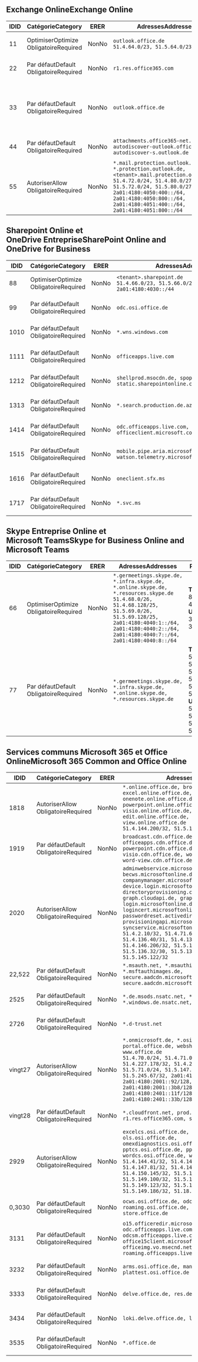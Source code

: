<!--THIS FILE IS AUTOMATICALLY GENERATED. MANUAL CHANGES WILL BE OVERWRITTEN.-->
<!--Please contact the Office 365 Endpoints team with any questions.-->
<!--Germany endpoints version 2020022800-->
<!--File generated 2020-02-28 11:00:14.7243-->

## <a name="exchange-online"></a><span data-ttu-id="b9804-101">Exchange Online</span><span class="sxs-lookup"><span data-stu-id="b9804-101">Exchange Online</span></span>

<span data-ttu-id="b9804-102">ID</span><span class="sxs-lookup"><span data-stu-id="b9804-102">ID</span></span> | <span data-ttu-id="b9804-103">Catégorie</span><span class="sxs-lookup"><span data-stu-id="b9804-103">Category</span></span> | <span data-ttu-id="b9804-104">ER</span><span class="sxs-lookup"><span data-stu-id="b9804-104">ER</span></span> | <span data-ttu-id="b9804-105">Adresses</span><span class="sxs-lookup"><span data-stu-id="b9804-105">Addresses</span></span> | <span data-ttu-id="b9804-106">Ports</span><span class="sxs-lookup"><span data-stu-id="b9804-106">Ports</span></span>
-- | -------------------- | -- | ------------------------------------------------------------------------------------------------------------------------------------------------------------------------------------------------------------------------------------------------------------ | -------------------------------
<span data-ttu-id="b9804-107">1</span><span class="sxs-lookup"><span data-stu-id="b9804-107">1</span></span> | <span data-ttu-id="b9804-108">Optimiser</span><span class="sxs-lookup"><span data-stu-id="b9804-108">Optimize</span></span><BR><span data-ttu-id="b9804-109">Obligatoire</span><span class="sxs-lookup"><span data-stu-id="b9804-109">Required</span></span> | <span data-ttu-id="b9804-110">Non</span><span class="sxs-lookup"><span data-stu-id="b9804-110">No</span></span> | `outlook.office.de`<BR>`51.4.64.0/23, 51.5.64.0/23` | <span data-ttu-id="b9804-111">**TCP :** 443, 80</span><span class="sxs-lookup"><span data-stu-id="b9804-111">**TCP:** 443, 80</span></span>
<span data-ttu-id="b9804-112">2</span><span class="sxs-lookup"><span data-stu-id="b9804-112">2</span></span> | <span data-ttu-id="b9804-113">Par défaut</span><span class="sxs-lookup"><span data-stu-id="b9804-113">Default</span></span><BR><span data-ttu-id="b9804-114">Obligatoire</span><span class="sxs-lookup"><span data-stu-id="b9804-114">Required</span></span> | <span data-ttu-id="b9804-115">Non</span><span class="sxs-lookup"><span data-stu-id="b9804-115">No</span></span> | `r1.res.office365.com` | <span data-ttu-id="b9804-116">**TCP :** 443, 80</span><span class="sxs-lookup"><span data-stu-id="b9804-116">**TCP:** 443, 80</span></span>
<span data-ttu-id="b9804-117">3</span><span class="sxs-lookup"><span data-stu-id="b9804-117">3</span></span> | <span data-ttu-id="b9804-118">Par défaut</span><span class="sxs-lookup"><span data-stu-id="b9804-118">Default</span></span><BR><span data-ttu-id="b9804-119">Obligatoire</span><span class="sxs-lookup"><span data-stu-id="b9804-119">Required</span></span> | <span data-ttu-id="b9804-120">Non</span><span class="sxs-lookup"><span data-stu-id="b9804-120">No</span></span> | `outlook.office.de` | <span data-ttu-id="b9804-121">**TCP :** 143, 25, 587, 993, 995</span><span class="sxs-lookup"><span data-stu-id="b9804-121">**TCP:** 143, 25, 587, 993, 995</span></span>
<span data-ttu-id="b9804-122">4</span><span class="sxs-lookup"><span data-stu-id="b9804-122">4</span></span> | <span data-ttu-id="b9804-123">Par défaut</span><span class="sxs-lookup"><span data-stu-id="b9804-123">Default</span></span><BR><span data-ttu-id="b9804-124">Obligatoire</span><span class="sxs-lookup"><span data-stu-id="b9804-124">Required</span></span> | <span data-ttu-id="b9804-125">Non</span><span class="sxs-lookup"><span data-stu-id="b9804-125">No</span></span> | `attachments.office365-net.de, autodiscover-outlook.office.de, autodiscover-s.outlook.de` | <span data-ttu-id="b9804-126">**TCP :** 443, 80</span><span class="sxs-lookup"><span data-stu-id="b9804-126">**TCP:** 443, 80</span></span>
<span data-ttu-id="b9804-127">5</span><span class="sxs-lookup"><span data-stu-id="b9804-127">5</span></span> | <span data-ttu-id="b9804-128">Autoriser</span><span class="sxs-lookup"><span data-stu-id="b9804-128">Allow</span></span><BR><span data-ttu-id="b9804-129">Obligatoire</span><span class="sxs-lookup"><span data-stu-id="b9804-129">Required</span></span> | <span data-ttu-id="b9804-130">Non</span><span class="sxs-lookup"><span data-stu-id="b9804-130">No</span></span> | `*.mail.protection.outlook.de, *.protection.outlook.de, <tenant>.mail.protection.outlook.de`<BR>`51.4.72.0/24, 51.4.80.0/27, 51.5.72.0/24, 51.5.80.0/27, 2a01:4180:4050:400::/64, 2a01:4180:4050:800::/64, 2a01:4180:4051:400::/64, 2a01:4180:4051:800::/64` | <span data-ttu-id="b9804-131">**TCP :** 25, 443</span><span class="sxs-lookup"><span data-stu-id="b9804-131">**TCP:** 25, 443</span></span>

## <a name="sharepoint-online-and-onedrive-for-business"></a><span data-ttu-id="b9804-132">Sharepoint Online et OneDrive Entreprise</span><span class="sxs-lookup"><span data-stu-id="b9804-132">SharePoint Online and OneDrive for Business</span></span>

<span data-ttu-id="b9804-133">ID</span><span class="sxs-lookup"><span data-stu-id="b9804-133">ID</span></span> | <span data-ttu-id="b9804-134">Catégorie</span><span class="sxs-lookup"><span data-stu-id="b9804-134">Category</span></span> | <span data-ttu-id="b9804-135">ER</span><span class="sxs-lookup"><span data-stu-id="b9804-135">ER</span></span> | <span data-ttu-id="b9804-136">Adresses</span><span class="sxs-lookup"><span data-stu-id="b9804-136">Addresses</span></span> | <span data-ttu-id="b9804-137">Ports</span><span class="sxs-lookup"><span data-stu-id="b9804-137">Ports</span></span>
-- | -------------------- | -- | ------------------------------------------------------------------------------ | ----------------
<span data-ttu-id="b9804-138">8</span><span class="sxs-lookup"><span data-stu-id="b9804-138">8</span></span> | <span data-ttu-id="b9804-139">Optimiser</span><span class="sxs-lookup"><span data-stu-id="b9804-139">Optimize</span></span><BR><span data-ttu-id="b9804-140">Obligatoire</span><span class="sxs-lookup"><span data-stu-id="b9804-140">Required</span></span> | <span data-ttu-id="b9804-141">Non</span><span class="sxs-lookup"><span data-stu-id="b9804-141">No</span></span> | `<tenant>.sharepoint.de`<BR>`51.4.66.0/23, 51.5.66.0/23, 2a01:4180:4030::/44` | <span data-ttu-id="b9804-142">**TCP :** 443, 80</span><span class="sxs-lookup"><span data-stu-id="b9804-142">**TCP:** 443, 80</span></span>
<span data-ttu-id="b9804-143">9</span><span class="sxs-lookup"><span data-stu-id="b9804-143">9</span></span> | <span data-ttu-id="b9804-144">Par défaut</span><span class="sxs-lookup"><span data-stu-id="b9804-144">Default</span></span><BR><span data-ttu-id="b9804-145">Obligatoire</span><span class="sxs-lookup"><span data-stu-id="b9804-145">Required</span></span> | <span data-ttu-id="b9804-146">Non</span><span class="sxs-lookup"><span data-stu-id="b9804-146">No</span></span> | `odc.osi.office.de` | <span data-ttu-id="b9804-147">**TCP :** 443, 80</span><span class="sxs-lookup"><span data-stu-id="b9804-147">**TCP:** 443, 80</span></span>
<span data-ttu-id="b9804-148">10</span><span class="sxs-lookup"><span data-stu-id="b9804-148">10</span></span> | <span data-ttu-id="b9804-149">Par défaut</span><span class="sxs-lookup"><span data-stu-id="b9804-149">Default</span></span><BR><span data-ttu-id="b9804-150">Obligatoire</span><span class="sxs-lookup"><span data-stu-id="b9804-150">Required</span></span> | <span data-ttu-id="b9804-151">Non</span><span class="sxs-lookup"><span data-stu-id="b9804-151">No</span></span> | `*.wns.windows.com` | <span data-ttu-id="b9804-152">**TCP :** 443, 80</span><span class="sxs-lookup"><span data-stu-id="b9804-152">**TCP:** 443, 80</span></span>
<span data-ttu-id="b9804-153">11</span><span class="sxs-lookup"><span data-stu-id="b9804-153">11</span></span> | <span data-ttu-id="b9804-154">Par défaut</span><span class="sxs-lookup"><span data-stu-id="b9804-154">Default</span></span><BR><span data-ttu-id="b9804-155">Obligatoire</span><span class="sxs-lookup"><span data-stu-id="b9804-155">Required</span></span> | <span data-ttu-id="b9804-156">Non</span><span class="sxs-lookup"><span data-stu-id="b9804-156">No</span></span> | `officeapps.live.com` | <span data-ttu-id="b9804-157">**TCP :** 443, 80</span><span class="sxs-lookup"><span data-stu-id="b9804-157">**TCP:** 443, 80</span></span>
<span data-ttu-id="b9804-158">12</span><span class="sxs-lookup"><span data-stu-id="b9804-158">12</span></span> | <span data-ttu-id="b9804-159">Par défaut</span><span class="sxs-lookup"><span data-stu-id="b9804-159">Default</span></span><BR><span data-ttu-id="b9804-160">Obligatoire</span><span class="sxs-lookup"><span data-stu-id="b9804-160">Required</span></span> | <span data-ttu-id="b9804-161">Non</span><span class="sxs-lookup"><span data-stu-id="b9804-161">No</span></span> | `shellprod.msocdn.de, spoprod-a.akamaihd.net, static.sharepointonline.com` | <span data-ttu-id="b9804-162">**TCP :** 443, 80</span><span class="sxs-lookup"><span data-stu-id="b9804-162">**TCP:** 443, 80</span></span>
<span data-ttu-id="b9804-163">13</span><span class="sxs-lookup"><span data-stu-id="b9804-163">13</span></span> | <span data-ttu-id="b9804-164">Par défaut</span><span class="sxs-lookup"><span data-stu-id="b9804-164">Default</span></span><BR><span data-ttu-id="b9804-165">Obligatoire</span><span class="sxs-lookup"><span data-stu-id="b9804-165">Required</span></span> | <span data-ttu-id="b9804-166">Non</span><span class="sxs-lookup"><span data-stu-id="b9804-166">No</span></span> | `*.search.production.de.azuretrafficmanager.de` | <span data-ttu-id="b9804-167">**TCP :** 443</span><span class="sxs-lookup"><span data-stu-id="b9804-167">**TCP:** 443</span></span>
<span data-ttu-id="b9804-168">14</span><span class="sxs-lookup"><span data-stu-id="b9804-168">14</span></span> | <span data-ttu-id="b9804-169">Par défaut</span><span class="sxs-lookup"><span data-stu-id="b9804-169">Default</span></span><BR><span data-ttu-id="b9804-170">Obligatoire</span><span class="sxs-lookup"><span data-stu-id="b9804-170">Required</span></span> | <span data-ttu-id="b9804-171">Non</span><span class="sxs-lookup"><span data-stu-id="b9804-171">No</span></span> | `odc.officeapps.live.com, officeclient.microsoft.com` | <span data-ttu-id="b9804-172">**TCP :** 443, 80</span><span class="sxs-lookup"><span data-stu-id="b9804-172">**TCP:** 443, 80</span></span>
<span data-ttu-id="b9804-173">15</span><span class="sxs-lookup"><span data-stu-id="b9804-173">15</span></span> | <span data-ttu-id="b9804-174">Par défaut</span><span class="sxs-lookup"><span data-stu-id="b9804-174">Default</span></span><BR><span data-ttu-id="b9804-175">Obligatoire</span><span class="sxs-lookup"><span data-stu-id="b9804-175">Required</span></span> | <span data-ttu-id="b9804-176">Non</span><span class="sxs-lookup"><span data-stu-id="b9804-176">No</span></span> | `mobile.pipe.aria.microsoft.com, ssw.live.com, watson.telemetry.microsoft.com` | <span data-ttu-id="b9804-177">**TCP :** 443, 80</span><span class="sxs-lookup"><span data-stu-id="b9804-177">**TCP:** 443, 80</span></span>
<span data-ttu-id="b9804-178">16</span><span class="sxs-lookup"><span data-stu-id="b9804-178">16</span></span> | <span data-ttu-id="b9804-179">Par défaut</span><span class="sxs-lookup"><span data-stu-id="b9804-179">Default</span></span><BR><span data-ttu-id="b9804-180">Obligatoire</span><span class="sxs-lookup"><span data-stu-id="b9804-180">Required</span></span> | <span data-ttu-id="b9804-181">Non</span><span class="sxs-lookup"><span data-stu-id="b9804-181">No</span></span> | `oneclient.sfx.ms` | <span data-ttu-id="b9804-182">**TCP :** 443, 80</span><span class="sxs-lookup"><span data-stu-id="b9804-182">**TCP:** 443, 80</span></span>
<span data-ttu-id="b9804-183">17</span><span class="sxs-lookup"><span data-stu-id="b9804-183">17</span></span> | <span data-ttu-id="b9804-184">Par défaut</span><span class="sxs-lookup"><span data-stu-id="b9804-184">Default</span></span><BR><span data-ttu-id="b9804-185">Obligatoire</span><span class="sxs-lookup"><span data-stu-id="b9804-185">Required</span></span> | <span data-ttu-id="b9804-186">Non</span><span class="sxs-lookup"><span data-stu-id="b9804-186">No</span></span> | `*.svc.ms` | <span data-ttu-id="b9804-187">**TCP :** 443, 80</span><span class="sxs-lookup"><span data-stu-id="b9804-187">**TCP:** 443, 80</span></span>

## <a name="skype-for-business-online-and-microsoft-teams"></a><span data-ttu-id="b9804-188">Skype Entreprise Online et Microsoft Teams</span><span class="sxs-lookup"><span data-stu-id="b9804-188">Skype for Business Online and Microsoft Teams</span></span>

<span data-ttu-id="b9804-189">ID</span><span class="sxs-lookup"><span data-stu-id="b9804-189">ID</span></span> | <span data-ttu-id="b9804-190">Catégorie</span><span class="sxs-lookup"><span data-stu-id="b9804-190">Category</span></span> | <span data-ttu-id="b9804-191">ER</span><span class="sxs-lookup"><span data-stu-id="b9804-191">ER</span></span> | <span data-ttu-id="b9804-192">Adresses</span><span class="sxs-lookup"><span data-stu-id="b9804-192">Addresses</span></span> | <span data-ttu-id="b9804-193">Ports</span><span class="sxs-lookup"><span data-stu-id="b9804-193">Ports</span></span>
-- | -------------------- | -- | ----------------------------------------------------------------------------------------------------------------------------------------------------------------------------------------------------------------------------------------------- | --------------------------------------------------
<span data-ttu-id="b9804-194">6</span><span class="sxs-lookup"><span data-stu-id="b9804-194">6</span></span> | <span data-ttu-id="b9804-195">Optimiser</span><span class="sxs-lookup"><span data-stu-id="b9804-195">Optimize</span></span><BR><span data-ttu-id="b9804-196">Obligatoire</span><span class="sxs-lookup"><span data-stu-id="b9804-196">Required</span></span> | <span data-ttu-id="b9804-197">Non</span><span class="sxs-lookup"><span data-stu-id="b9804-197">No</span></span> | `*.germeetings.skype.de, *.infra.skype.de, *.online.skype.de, *.resources.skype.de`<BR>`51.4.68.0/26, 51.4.68.128/25, 51.5.69.0/26, 51.5.69.128/25, 2a01:4180:4040:1::/64, 2a01:4180:4040:2::/64, 2a01:4180:4040:7::/64, 2a01:4180:4040:8::/64` | <span data-ttu-id="b9804-198">**TCP :** 443, 80</span><span class="sxs-lookup"><span data-stu-id="b9804-198">**TCP:** 443, 80</span></span><BR><span data-ttu-id="b9804-199">**UDP :** 3478</span><span class="sxs-lookup"><span data-stu-id="b9804-199">**UDP:** 3478</span></span>
<span data-ttu-id="b9804-200">7</span><span class="sxs-lookup"><span data-stu-id="b9804-200">7</span></span> | <span data-ttu-id="b9804-201">Par défaut</span><span class="sxs-lookup"><span data-stu-id="b9804-201">Default</span></span><BR><span data-ttu-id="b9804-202">Obligatoire</span><span class="sxs-lookup"><span data-stu-id="b9804-202">Required</span></span> | <span data-ttu-id="b9804-203">Non</span><span class="sxs-lookup"><span data-stu-id="b9804-203">No</span></span> | `*.germeetings.skype.de, *.infra.skype.de, *.online.skype.de, *.resources.skype.de` | <span data-ttu-id="b9804-204">**TCP :** 5061, 50000-59999</span><span class="sxs-lookup"><span data-stu-id="b9804-204">**TCP:** 5061, 50000-59999</span></span><BR><span data-ttu-id="b9804-205">**UDP :** 50000-59999</span><span class="sxs-lookup"><span data-stu-id="b9804-205">**UDP:** 50000-59999</span></span>

## <a name="microsoft-365-common-and-office-online"></a><span data-ttu-id="b9804-206">Services communs Microsoft 365 et Office Online</span><span class="sxs-lookup"><span data-stu-id="b9804-206">Microsoft 365 Common and Office Online</span></span>

<span data-ttu-id="b9804-207">ID</span><span class="sxs-lookup"><span data-stu-id="b9804-207">ID</span></span> | <span data-ttu-id="b9804-208">Catégorie</span><span class="sxs-lookup"><span data-stu-id="b9804-208">Category</span></span> | <span data-ttu-id="b9804-209">ER</span><span class="sxs-lookup"><span data-stu-id="b9804-209">ER</span></span> | <span data-ttu-id="b9804-210">Adresses</span><span class="sxs-lookup"><span data-stu-id="b9804-210">Addresses</span></span> | <span data-ttu-id="b9804-211">Ports</span><span class="sxs-lookup"><span data-stu-id="b9804-211">Ports</span></span>
-- | ------------------- | -- | -------------------------------------------------------------------------------------------------------------------------------------------------------------------------------------------------------------------------------------------------------------------------------------------------------------------------------------------------------------------------------------------------------------------------------------------------------------------------------------------------------------------------------------------------------------------------------------------------------------------------- | ----------------
<span data-ttu-id="b9804-212">18</span><span class="sxs-lookup"><span data-stu-id="b9804-212">18</span></span> | <span data-ttu-id="b9804-213">Autoriser</span><span class="sxs-lookup"><span data-stu-id="b9804-213">Allow</span></span><BR><span data-ttu-id="b9804-214">Obligatoire</span><span class="sxs-lookup"><span data-stu-id="b9804-214">Required</span></span> | <span data-ttu-id="b9804-215">Non</span><span class="sxs-lookup"><span data-stu-id="b9804-215">No</span></span> | `*.online.office.de, broadcast.online.office.de, excel.online.office.de, onenote.online.office.de, powerpoint.online.office.de, visio.online.office.de, word-edit.online.office.de, word-view.online.office.de`<BR>`51.4.144.200/32, 51.5.149.3/32, 51.18.16.0/23` | <span data-ttu-id="b9804-216">**TCP :** 443</span><span class="sxs-lookup"><span data-stu-id="b9804-216">**TCP:** 443</span></span>
<span data-ttu-id="b9804-217">19</span><span class="sxs-lookup"><span data-stu-id="b9804-217">19</span></span> | <span data-ttu-id="b9804-218">Par défaut</span><span class="sxs-lookup"><span data-stu-id="b9804-218">Default</span></span><BR><span data-ttu-id="b9804-219">Obligatoire</span><span class="sxs-lookup"><span data-stu-id="b9804-219">Required</span></span> | <span data-ttu-id="b9804-220">Non</span><span class="sxs-lookup"><span data-stu-id="b9804-220">No</span></span> | `broadcast.cdn.office.de, excel.cdn.office.de, officeapps.cdn.office.de, onenote.cdn.office.de, powerpoint.cdn.office.de, view.cdn.office.de, visio.cdn.office.de, word-edit.cdn.office.de, word-view.cdn.office.de` | <span data-ttu-id="b9804-221">**TCP :** 443</span><span class="sxs-lookup"><span data-stu-id="b9804-221">**TCP:** 443</span></span>
<span data-ttu-id="b9804-222">20</span><span class="sxs-lookup"><span data-stu-id="b9804-222">20</span></span> | <span data-ttu-id="b9804-223">Autoriser</span><span class="sxs-lookup"><span data-stu-id="b9804-223">Allow</span></span><BR><span data-ttu-id="b9804-224">Obligatoire</span><span class="sxs-lookup"><span data-stu-id="b9804-224">Required</span></span> | <span data-ttu-id="b9804-225">Non</span><span class="sxs-lookup"><span data-stu-id="b9804-225">No</span></span> | `adminwebservice.microsoftonline.de, becws.microsoftonline.de, companymanager.microsoftonline.de, device.login.microsoftonline.de, directoryprovisioning.cloudapi.de, graph.cloudapi.de, graph.microsoft.de, login.microsoftonline.de, logincert.microsoftonline.de, pas.cloudapi.de, passwordreset.activedirectory.microsoftazure.de, provisioningapi.microsoftonline.de, syncservice.microsoftonline.de`<BR>`51.4.2.10/32, 51.4.71.61/32, 51.4.136.38/31, 51.4.136.40/31, 51.4.136.42/32, 51.4.146.38/32, 51.4.146.206/32, 51.5.16.7/32, 51.5.71.22/32, 51.5.136.32/30, 51.5.136.36/32, 51.5.145.29/32, 51.5.145.122/32` | <span data-ttu-id="b9804-226">**TCP :** 443, 80</span><span class="sxs-lookup"><span data-stu-id="b9804-226">**TCP:** 443, 80</span></span>
<span data-ttu-id="b9804-227">22,5</span><span class="sxs-lookup"><span data-stu-id="b9804-227">22</span></span> | <span data-ttu-id="b9804-228">Par défaut</span><span class="sxs-lookup"><span data-stu-id="b9804-228">Default</span></span><BR><span data-ttu-id="b9804-229">Obligatoire</span><span class="sxs-lookup"><span data-stu-id="b9804-229">Required</span></span> | <span data-ttu-id="b9804-230">Non</span><span class="sxs-lookup"><span data-stu-id="b9804-230">No</span></span> | `*.msauth.net, *.msauthimages.de, *.msftauth.net, *.msftauthimages.de, secure.aadcdn.microsoftonline-p.com, secure.aadcdn.microsoftonline-p.de` | <span data-ttu-id="b9804-231">**TCP :** 443, 80</span><span class="sxs-lookup"><span data-stu-id="b9804-231">**TCP:** 443, 80</span></span>
<span data-ttu-id="b9804-232">25</span><span class="sxs-lookup"><span data-stu-id="b9804-232">25</span></span> | <span data-ttu-id="b9804-233">Par défaut</span><span class="sxs-lookup"><span data-stu-id="b9804-233">Default</span></span><BR><span data-ttu-id="b9804-234">Obligatoire</span><span class="sxs-lookup"><span data-stu-id="b9804-234">Required</span></span> | <span data-ttu-id="b9804-235">Non</span><span class="sxs-lookup"><span data-stu-id="b9804-235">No</span></span> | `*.de.msods.nsatc.net, *.office.de.akadns.net, *.windows.de.nsatc.net, officehome.msocdn.de` | <span data-ttu-id="b9804-236">**TCP :** 443, 80</span><span class="sxs-lookup"><span data-stu-id="b9804-236">**TCP:** 443, 80</span></span>
<span data-ttu-id="b9804-237">27</span><span class="sxs-lookup"><span data-stu-id="b9804-237">26</span></span> | <span data-ttu-id="b9804-238">Par défaut</span><span class="sxs-lookup"><span data-stu-id="b9804-238">Default</span></span><BR><span data-ttu-id="b9804-239">Obligatoire</span><span class="sxs-lookup"><span data-stu-id="b9804-239">Required</span></span> | <span data-ttu-id="b9804-240">Non</span><span class="sxs-lookup"><span data-stu-id="b9804-240">No</span></span> | `*.d-trust.net` | <span data-ttu-id="b9804-241">**TCP :** 443, 80</span><span class="sxs-lookup"><span data-stu-id="b9804-241">**TCP:** 443, 80</span></span>
<span data-ttu-id="b9804-242">vingt</span><span class="sxs-lookup"><span data-stu-id="b9804-242">27</span></span> | <span data-ttu-id="b9804-243">Autoriser</span><span class="sxs-lookup"><span data-stu-id="b9804-243">Allow</span></span><BR><span data-ttu-id="b9804-244">Obligatoire</span><span class="sxs-lookup"><span data-stu-id="b9804-244">Required</span></span> | <span data-ttu-id="b9804-245">Non</span><span class="sxs-lookup"><span data-stu-id="b9804-245">No</span></span> | `*.onmicrosoft.de, *.osi.office.de, office.de, portal.office.de, webshell.suite.office.de, www.office.de`<BR>`51.4.70.0/24, 51.4.71.0/24, 51.4.226.115/32, 51.4.227.178/32, 51.4.230.178/32, 51.5.70.0/24, 51.5.71.0/24, 51.5.147.48/32, 51.5.242.163/32, 51.5.245.67/32, 2a01:4180:2001::2/128, 2a01:4180:2001::92/128, 2a01:4180:2001::234/128, 2a01:4180:2001::3b8/128, 2a01:4180:2401::5/128, 2a01:4180:2401::11f/128, 2a01:4180:2401::33b/128, 2a01:4180:2401::55b/128` | <span data-ttu-id="b9804-246">**TCP :** 443, 80</span><span class="sxs-lookup"><span data-stu-id="b9804-246">**TCP:** 443, 80</span></span>
<span data-ttu-id="b9804-247">vingt</span><span class="sxs-lookup"><span data-stu-id="b9804-247">28</span></span> | <span data-ttu-id="b9804-248">Par défaut</span><span class="sxs-lookup"><span data-stu-id="b9804-248">Default</span></span><BR><span data-ttu-id="b9804-249">Obligatoire</span><span class="sxs-lookup"><span data-stu-id="b9804-249">Required</span></span> | <span data-ttu-id="b9804-250">Non</span><span class="sxs-lookup"><span data-stu-id="b9804-250">No</span></span> | `*.cloudfront.net, prod.msocdn.de, r1.res.office365.com, shellprod.msocdn.de` | <span data-ttu-id="b9804-251">**TCP :** 443, 80</span><span class="sxs-lookup"><span data-stu-id="b9804-251">**TCP:** 443, 80</span></span>
<span data-ttu-id="b9804-252">29</span><span class="sxs-lookup"><span data-stu-id="b9804-252">29</span></span> | <span data-ttu-id="b9804-253">Autoriser</span><span class="sxs-lookup"><span data-stu-id="b9804-253">Allow</span></span><BR><span data-ttu-id="b9804-254">Obligatoire</span><span class="sxs-lookup"><span data-stu-id="b9804-254">Required</span></span> | <span data-ttu-id="b9804-255">Non</span><span class="sxs-lookup"><span data-stu-id="b9804-255">No</span></span> | `excelcs.osi.office.de, excelps.osi.office.de, ols.osi.office.de, omexdiagnostics.osi.office.de, pptcs.osi.office.de, pptps.osi.office.de, wordcs.osi.office.de, wordps.osi.office.de`<BR>`51.4.144.41/32, 51.4.144.174/32, 51.4.145.38/32, 51.4.147.81/32, 51.4.147.233/32, 51.4.148.12/32, 51.4.150.145/32, 51.5.147.242/32, 51.5.149.100/32, 51.5.149.119/32, 51.5.149.123/32, 51.5.149.180/32, 51.5.149.186/32, 51.18.0.0/21` | <span data-ttu-id="b9804-256">**TCP :** 443, 80</span><span class="sxs-lookup"><span data-stu-id="b9804-256">**TCP:** 443, 80</span></span>
<span data-ttu-id="b9804-257">0,30</span><span class="sxs-lookup"><span data-stu-id="b9804-257">30</span></span> | <span data-ttu-id="b9804-258">Par défaut</span><span class="sxs-lookup"><span data-stu-id="b9804-258">Default</span></span><BR><span data-ttu-id="b9804-259">Obligatoire</span><span class="sxs-lookup"><span data-stu-id="b9804-259">Required</span></span> | <span data-ttu-id="b9804-260">Non</span><span class="sxs-lookup"><span data-stu-id="b9804-260">No</span></span> | `ocws.osi.office.de, odc.osi.office.de, roaming.osi.office.de, sharepoint.de, store.office.de` | <span data-ttu-id="b9804-261">**TCP :** 443, 80</span><span class="sxs-lookup"><span data-stu-id="b9804-261">**TCP:** 443, 80</span></span>
<span data-ttu-id="b9804-262">31</span><span class="sxs-lookup"><span data-stu-id="b9804-262">31</span></span> | <span data-ttu-id="b9804-263">Par défaut</span><span class="sxs-lookup"><span data-stu-id="b9804-263">Default</span></span><BR><span data-ttu-id="b9804-264">Obligatoire</span><span class="sxs-lookup"><span data-stu-id="b9804-264">Required</span></span> | <span data-ttu-id="b9804-265">Non</span><span class="sxs-lookup"><span data-stu-id="b9804-265">No</span></span> | `o15.officeredir.microsoft.com, odc.officeapps.live.com, odcsm.officeapps.live.com, office.microsoft.com, office15client.microsoft.com, officeimg.vo.msecnd.net, roaming.officeapps.live.com` | <span data-ttu-id="b9804-266">**TCP :** 443, 80</span><span class="sxs-lookup"><span data-stu-id="b9804-266">**TCP:** 443, 80</span></span>
<span data-ttu-id="b9804-267">32</span><span class="sxs-lookup"><span data-stu-id="b9804-267">32</span></span> | <span data-ttu-id="b9804-268">Par défaut</span><span class="sxs-lookup"><span data-stu-id="b9804-268">Default</span></span><BR><span data-ttu-id="b9804-269">Obligatoire</span><span class="sxs-lookup"><span data-stu-id="b9804-269">Required</span></span> | <span data-ttu-id="b9804-270">Non</span><span class="sxs-lookup"><span data-stu-id="b9804-270">No</span></span> | `arms.osi.office.de, manage.osi.office.de, plattest.osi.office.de` | <span data-ttu-id="b9804-271">**TCP :** 443, 80</span><span class="sxs-lookup"><span data-stu-id="b9804-271">**TCP:** 443, 80</span></span>
<span data-ttu-id="b9804-272">33</span><span class="sxs-lookup"><span data-stu-id="b9804-272">33</span></span> | <span data-ttu-id="b9804-273">Par défaut</span><span class="sxs-lookup"><span data-stu-id="b9804-273">Default</span></span><BR><span data-ttu-id="b9804-274">Obligatoire</span><span class="sxs-lookup"><span data-stu-id="b9804-274">Required</span></span> | <span data-ttu-id="b9804-275">Non</span><span class="sxs-lookup"><span data-stu-id="b9804-275">No</span></span> | `delve.office.de, res.delve.office.com` | <span data-ttu-id="b9804-276">**TCP :** 443</span><span class="sxs-lookup"><span data-stu-id="b9804-276">**TCP:** 443</span></span>
<span data-ttu-id="b9804-277">34</span><span class="sxs-lookup"><span data-stu-id="b9804-277">34</span></span> | <span data-ttu-id="b9804-278">Par défaut</span><span class="sxs-lookup"><span data-stu-id="b9804-278">Default</span></span><BR><span data-ttu-id="b9804-279">Obligatoire</span><span class="sxs-lookup"><span data-stu-id="b9804-279">Required</span></span> | <span data-ttu-id="b9804-280">Non</span><span class="sxs-lookup"><span data-stu-id="b9804-280">No</span></span> | `loki.delve.office.de, lpcres.delve.office.com` | <span data-ttu-id="b9804-281">**TCP :** 443</span><span class="sxs-lookup"><span data-stu-id="b9804-281">**TCP:** 443</span></span>
<span data-ttu-id="b9804-282">35</span><span class="sxs-lookup"><span data-stu-id="b9804-282">35</span></span> | <span data-ttu-id="b9804-283">Par défaut</span><span class="sxs-lookup"><span data-stu-id="b9804-283">Default</span></span><BR><span data-ttu-id="b9804-284">Obligatoire</span><span class="sxs-lookup"><span data-stu-id="b9804-284">Required</span></span> | <span data-ttu-id="b9804-285">Non</span><span class="sxs-lookup"><span data-stu-id="b9804-285">No</span></span> | `*.office.de` | <span data-ttu-id="b9804-286">**TCP :** 443, 80</span><span class="sxs-lookup"><span data-stu-id="b9804-286">**TCP:** 443, 80</span></span>
